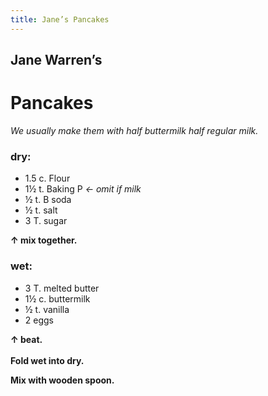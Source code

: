 ```yaml
---
title: Jane’s Pancakes
---
```


## Jane Warren’s

# Pancakes

*We usually make them with half buttermilk half regular milk.*

### dry:

- <qu>1.5 c.</qu> Flour
- <qu>1&half; t.</qu> Baking P *&larr; omit if milk*
- <qu>&half; t.</qu> B soda
- <qu>&half; t.</qu> salt
- <qu>3 T.</qu> sugar

**&uarr; mix together.**

### wet:

- <qu>3 T.</qu> melted butter
- <qu>1&half; c.</qu> buttermilk
- <qu>&half; t.</qu> vanilla
- <qu>2</qu> eggs

**&uarr; beat.**
\
\
**Fold wet into dry.**

**Mix with wooden spoon.**